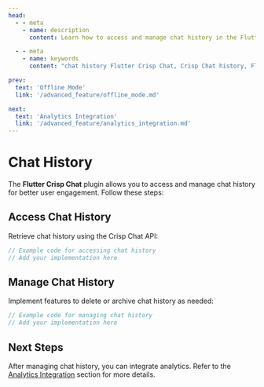 ```yaml
---
head:
  - - meta
    - name: description
      content: Learn how to access and manage chat history in the Flutter Crisp Chat plugin.

  - - meta
    - name: keywords
      content: "chat history Flutter Crisp Chat, Crisp Chat history, Flutter Crisp Chat message history"

prev:
  text: 'Offline Mode'
  link: '/advanced_feature/offline_mode.md'

next:
  text: 'Analytics Integration'
  link: '/advanced_feature/analytics_integration.md'
---
```


# Chat History

The **Flutter Crisp Chat** plugin allows you to access and manage chat history for better user engagement. Follow these steps:

## Access Chat History

Retrieve chat history using the Crisp Chat API:

```dart
// Example code for accessing chat history
// Add your implementation here
```

## Manage Chat History

Implement features to delete or archive chat history as needed:

```dart
// Example code for managing chat history
// Add your implementation here
```

## Next Steps

After managing chat history, you can integrate analytics. Refer to the [Analytics Integration](analytics_integration.md) section for more details.
